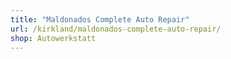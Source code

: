 ```yaml
---
title: "Maldonados Complete Auto Repair"
url: /kirkland/maldonados-complete-auto-repair/
shop: Autowerkstatt
---
```

